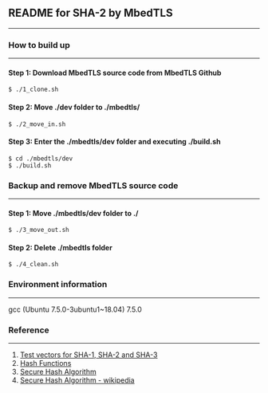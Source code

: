 ## README for SHA-2 by MbedTLS
-------------

### How to build up
-------------
#### Step 1: Download MbedTLS source code from MbedTLS Github  
`$ ./1_clone.sh`  
#### Step 2: Move ./dev folder to ./mbedtls/
`$ ./2_move_in.sh`  
#### Step 3: Enter the ./mbedtls/dev folder and executing ./build.sh  
`$ cd ./mbedtls/dev`  
`$ ./build.sh`  

### Backup and remove MbedTLS source code
-------------
#### Step 1: Move ./mbedtls/dev folder to ./  
`$ ./3_move_out.sh`  
#### Step 2: Delete ./mbedtls folder  
`$ ./4_clean.sh`

### Environment information
-------------
gcc (Ubuntu 7.5.0-3ubuntu1~18.04) 7.5.0


### Reference
-------------
1. [Test vectors for SHA-1, SHA-2 and SHA-3](https://www.di-mgt.com.au/sha_testvectors.html)
2. [Hash Functions](https://csrc.nist.gov/projects/hash-functions)
3. [Secure Hash Algorithm](https://csrc.nist.gov/csrc/media/projects/cryptographic-standards-and-guidelines/documents/examples/sha_all.pdf)
3. [Secure Hash Algorithm - wikipedia](https://en.wikipedia.org/wiki/Secure_Hash_Algorithms)